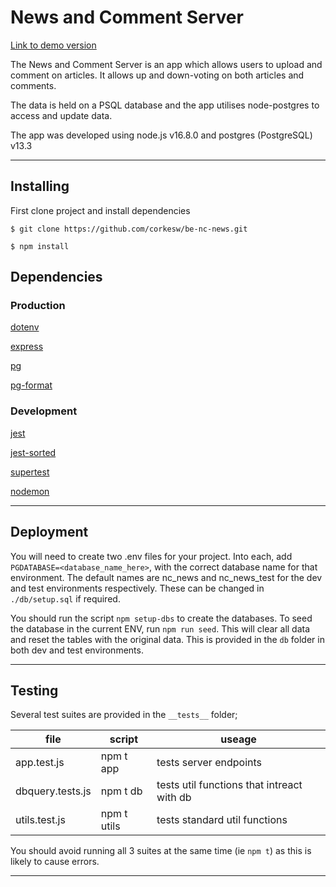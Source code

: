 # News and Comment Server

[Link to demo version](https://backend-pro-news.herokuapp.com/api)

The News and Comment Server is an app which allows users to upload and comment on articles. It allows up and down-voting on both articles and comments. 

The data is held on a PSQL database and the app utilises node-postgres to access and update data.

The app was developed using node.js v16.8.0 and postgres (PostgreSQL) v13.3

-----------------------------------------------------------

## Installing

First clone project and install dependencies

`$ git clone https://github.com/corkesw/be-nc-news.git`

`$ npm install`

## Dependencies

### Production
[dotenv](https://www.npmjs.com/package/dotenv)

[express](https://expressjs.com/)

[pg](https://node-postgres.com/)

[pg-format](https://www.npmjs.com/package/pg-format)

### Development
[jest](https://jestjs.io/docs/getting-started)

[jest-sorted](https://www.npmjs.com/package/jest-sorted)

[supertest](https://www.npmjs.com/package/supertest)

[nodemon](https://www.npmjs.com/package/nodemon)

-----------------------------------------------------------
## Deployment

You will need to create two .env files for your project. Into each, add `PGDATABASE=<database_name_here>`, with the correct database name for that environment. The default names are nc_news and nc_news_test for the dev and test environments respectively. These can be changed in `./db/setup.sql` if required.

You should run the script `npm setup-dbs` to create the databases. To seed the database in the current ENV, run `npm run seed`. This will clear all data and reset the tables with the original data. This is provided in the `db` folder in both dev and test environments.

----------------------------------------------------------
## Testing 

Several test suites are provided in the `__tests__` folder;

|  file | script  | useage  |
|---|---|---|
|  app.test.js |  npm t app |  tests server endpoints |
|   dbquery.tests.js| npm t db  |  tests util functions that intreact with db |
|  utils.test.js |  npm t utils |  tests standard util functions |

You should avoid running all 3 suites at the same time (ie `npm t`) as this is likely to cause errors.

----------------------------------------------------------


